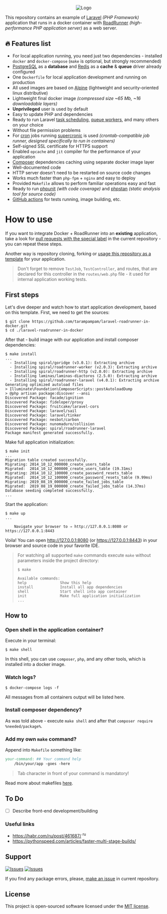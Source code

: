 <p align="center">
  <img src="https://habrastorage.org/webt/zm/nm/pr/zmnmprsvbuxifiuo2dcdb6z1vle.png" alt="Logo" />
</p>

This repository contains an example of [Laravel][laravel] _(PHP Framework)_ application that runs in a docker container with [RoadRunner][roadrunner] _(high-performance PHP application server)_ as a web server.

## :fire: Features list

- For local application running, you need just two dependencies - installed `docker` and `docker-compose` (`make` is optional, but strongly recommended)
- [PostgreSQL][postgresql] as a **database** and [Redis][redis] as a **cache** & **queue** driver already configured
- One `Dockerfile` for local application development and running on production
- All used images are based on [Alpine][alpine] (lightweight and security-oriented linux distributive)
- Lightweight final docker image _(compressed size ~65 Mb, ~16 downloadable layers)_
- **Unprivileged** user is used by default
- Easy to update PHP and dependencies
- Ready to run Laravel [task scheduling][laravel_scheduling], [queue workers][laravel_queue], and many others on your choice
- Without file permission problems
- For [cron][cron] jobs running [supercronic][supercronic] is used _(crontab-compatible job runner, designed specifically to run in containers)_
- Self-signed SSL certificate for HTTPS support
- Enabled `opcache` and `jit` compiler for the performance of your application
- [Composer][composer] dependencies caching using separate docker image layer
- Well-documented code
- HTTP server doesn't need to be restarted on source code changes
- Works much faster than `php-fpm` + `nginx` and easy to deploy
- Provided `Makefile` allows to perform familiar operations easy and fast
- Ready to run [phpunit][phpunit] _(with code coverage)_ and [phpstan][phpstan] _(static analysis tool for source code)_
- [GitHub actions](.github/workflows) for tests running, image building, etc.

# How to use

If you want to integrate Docker + RoadRunner into an **existing** application, take a look for [pull requests with the special label][pr_step_by_step] in the current repository - you can repeat these steps.

Another way is repository cloning, forking or [usage this repository as a template][use_repo_template] for your application.

> Don't forget to remove `TestJob`, `TestController`, and routes, that are declared for this controller in the `routes/web.php` file - it used for internal application working tests.

## First steps

Let's dive deeper and watch how to start application development, based on this template. First, we need to get the sources:

```shell
$ git clone https://github.com/tarampampam/laravel-roadrunner-in-docker.git
$ cd ./laravel-roadrunner-in-docker
```

After that - build image with our application and install composer dependencies:

```shell
$ make install
...
  - Installing spiral/goridge (v3.0.1): Extracting archive
  - Installing spiral/roadrunner-worker (v2.0.3): Extracting archive
  - Installing spiral/roadrunner-http (v2.0.0): Extracting archive
  - Installing laminas/laminas-diactoros (2.5.0): Extracting archive
  - Installing spiral/roadrunner-laravel (v4.0.1): Extracting archive
Generating optimized autoload files
> Illuminate\Foundation\ComposerScripts::postAutoloadDump
> @php artisan package:discover --ansi
Discovered Package: facade/ignition
Discovered Package: fideloper/proxy
Discovered Package: fruitcake/laravel-cors
Discovered Package: laravel/sail
Discovered Package: laravel/tinker
Discovered Package: nesbot/carbon
Discovered Package: nunomaduro/collision
Discovered Package: spiral/roadrunner-laravel
Package manifest generated successfully.
```

Make full application initialization:

```shell
$ make init
...
Migration table created successfully.
Migrating: 2014_10_12_000000_create_users_table
Migrated:  2014_10_12_000000_create_users_table (19.31ms)
Migrating: 2014_10_12_100000_create_password_resets_table
Migrated:  2014_10_12_100000_create_password_resets_table (9.99ms)
Migrating: 2019_08_19_000000_create_failed_jobs_table
Migrated:  2019_08_19_000000_create_failed_jobs_table (14.37ms)
Database seeding completed successfully.
...
```

Start the application:

```shell
$ make up
...

    Navigate your browser to ⇒ http://127.0.0.1:8080 or https://127.0.0.1:8443
```

Voila! You can open <http://127.0.0.1:8080> (or <https://127.0.0.1:8443>) in your browser and source code in your favorite IDE.

> For watching all supported `make` commands execute `make` without parameters inside the project directory:
> ```
> $ make
>
> Available commands:
> help               Show this help
> install            Install all app dependencies
> shell              Start shell into app container
> init               Make full application initialization
> ...
> ```

## How to

### Open shell in the application container?

Execute in your terminal:

```shell
$ make shell
```

In this shell, you can use `composer`, `php`, and any other tools, which is installed into a docker image.

### Watch logs?

```shell
$ docker-compose logs -f
```

All messages from all containers output will be listed here.

### Install composer dependency?

As was told above - execute `make shell` and after that `composer require %needed/package%`.

### Add my own `make` command?

Append into `Makefile` something like:

```makefile
your-command: ## Your command help
	/bin/your/app -goes -here
```

> Tab character in front of your command is mandatory!

Read more about makefiles [here](https://www.gnu.org/software/make/manual/html_node/index.html#SEC_Contents).

## To Do

- [ ] Describe front-end development/building

### Useful links

- <https://habr.com/ru/post/461687/> <sup>ru</sup>
- <https://pythonspeed.com/articles/faster-multi-stage-builds/>

## Support

[![Issues][badge_issues]][link_issues]
[![Issues][badge_pulls]][link_pulls]

If you find any package errors, please, [make an issue][link_create_issue] in current repository.

## License

This project is open-sourced software licensed under the [MIT license](https://opensource.org/licenses/MIT).

[laravel]:https://laravel.com/
[roadrunner]:https://roadrunner.dev/
[postgresql]:https://www.postgresql.org/
[redis]:https://redis.io/
[alpine]:https://alpinelinux.org/
[laravel_scheduling]:https://laravel.com/docs/8.x/scheduling
[laravel_queue]:https://laravel.com/docs/8.x/queues
[cron]:https://en.wikipedia.org/wiki/Cron
[supercronic]:https://github.com/aptible/supercronic
[composer]:https://getcomposer.org/
[phpunit]:https://phpunit.de/
[phpstan]:https://phpstan.org/

[pr_step_by_step]:https://github.com/tarampampam/laravel-roadrunner-in-docker/pulls?q=is%3Apr+label%3Astep-by-step+sort%3Acreated-asc
[use_repo_template]:https://github.com/tarampampam/laravel-roadrunner-in-docker/generate

[badge_issues]:https://img.shields.io/github/issues/tarampampam/laravel-roadrunner-in-docker.svg?maxAge=45
[badge_pulls]:https://img.shields.io/github/issues-pr/tarampampam/laravel-roadrunner-in-docker.svg?maxAge=45
[link_issues]:https://github.com/tarampampam/laravel-roadrunner-in-docker/issues
[link_pulls]:https://github.com/tarampampam/laravel-roadrunner-in-docker/pulls
[link_create_issue]:https://github.com/tarampampam/laravel-roadrunner-in-docker/issues/new/choose
